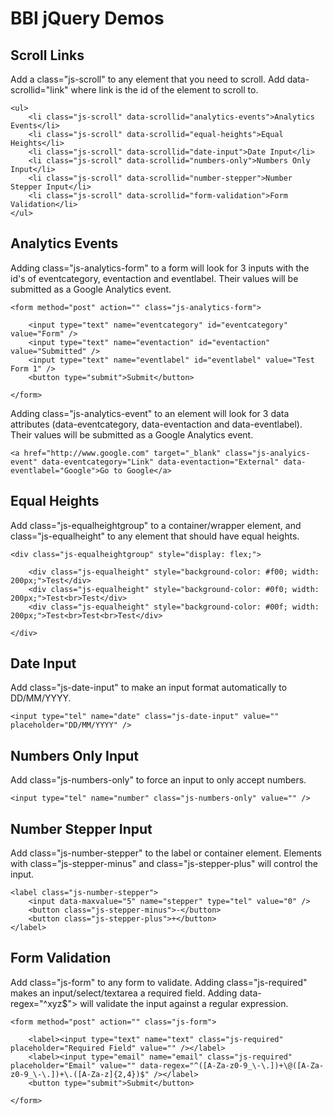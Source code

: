 # BBI jQuery Demos #

## Scroll Links ##

Add a class="js-scroll" to any element that you need to scroll. Add data-scrollid="link" where link is the id of the element to scroll to.
	
	<ul>
		<li class="js-scroll" data-scrollid="analytics-events">Analytics Events</li>
		<li class="js-scroll" data-scrollid="equal-heights">Equal Heights</li>
		<li class="js-scroll" data-scrollid="date-input">Date Input</li>
		<li class="js-scroll" data-scrollid="numbers-only">Numbers Only Input</li>
		<li class="js-scroll" data-scrollid="number-stepper">Number Stepper Input</li>
		<li class="js-scroll" data-scrollid="form-validation">Form Validation</li>
	</ul>

## Analytics Events ##

Adding class="js-analytics-form" to a form will look for 3 inputs with the id's of eventcategory, eventaction and eventlabel. Their values will be submitted as a Google Analytics event.

	<form method="post" action="" class="js-analytics-form">

		<input type="text" name="eventcategory" id="eventcategory" value="Form" />
		<input type="text" name="eventaction" id="eventaction" value="Submitted" />
		<input type="text" name="eventlabel" id="eventlabel" value="Test Form 1" />
		<button type="submit">Submit</button>

	</form>

Adding class="js-analytics-event" to an element will look for 3 data attributes (data-eventcategory, data-eventaction and data-eventlabel). Their values will be submitted as a Google Analytics event.

	<a href="http://www.google.com" target="_blank" class="js-analyics-event" data-eventcategory="Link" data-eventaction="External" data-eventlabel="Google">Go to Google</a>


## Equal Heights ##

Add class="js-equalheightgroup" to a container/wrapper element, and class="js-equalheight" to any element that should have equal heights.

	<div class="js-equalheightgroup" style="display: flex;">

		<div class="js-equalheight" style="background-color: #f00; width: 200px;">Test</div>
		<div class="js-equalheight" style="background-color: #0f0; width: 200px;">Test<br>Test</div>
		<div class="js-equalheight" style="background-color: #00f; width: 200px;">Test<br>Test<br>Test</div>

	</div>

## Date Input ##

Add class="js-date-input" to make an input format automatically to DD/MM/YYYY.

	<input type="tel" name="date" class="js-date-input" value="" placeholder="DD/MM/YYYY" />

## Numbers Only Input ##

Add class="js-numbers-only" to force an input to only accept numbers.

	<input type="tel" name="number" class="js-numbers-only" value="" />

## Number Stepper Input ##

Add class="js-number-stepper" to the label or container element. Elements with class="js-stepper-minus" and class="js-stepper-plus" will control the input.

	<label class="js-number-stepper">
		<input data-maxvalue="5" name="stepper" type="tel" value="0" />
		<button class="js-stepper-minus">-</button>
		<button class="js-stepper-plus">+</button>
	</label>

## Form Validation ##

Add class="js-form" to any form to validate. Adding class="js-required" makes an input/select/textarea a required field. Adding data-regex="^xyz$"> will validate the input against a regular expression.

	<form method="post" action="" class="js-form">

		<label><input type="text" name="text" class="js-required" placeholder="Required Field" value="" /></label>
		<label><input type="email" name="email" class="js-required" placeholder="Email" value="" data-regex="^([A-Za-z0-9_\-\.])+\@([A-Za-z0-9_\-\.])+\.([A-Za-z]{2,4})$" /></label>
		<button type="submit">Submit</button>

	</form>
